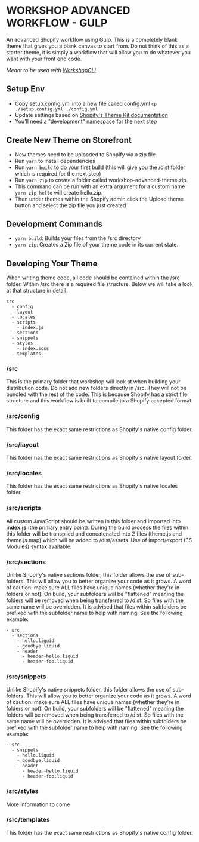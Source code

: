 # WORKSHOP ADVANCED WORKFLOW - GULP

An advanced Shopify workflow using Gulp. This is a completely blank theme that gives you a blank canvas to start from. Do not think of this as a starter theme, it is simply a workflow that will allow you to do whatever you want with your front end code.

*Meant to be used with [WorkshopCLI](https://github.com/WorkshopCLI/workshop-cli)*

## Setup Env

- Copy setup.config.yml into a new file called config.yml `cp ./setup.config.yml ./config.yml`
- Update settings based on [Shopify's Theme Kit documentation](https://shopify.github.io/themekit/commands/#configure) 
- You'll need a "development" namespace for the next step

## Create New Theme on Storefront

- New themes need to be uploaded to Shopify via a zip file.
- Run `yarn` to install dependencies
- Run `yarn build` to do your first build (this will give you the /dist folder which is required for the next step)
- Run `yarn zip` to create a folder called workshop-advanced-theme.zip.
- This command can be run with an extra argument for a custom name `yarn zip hello` will create hello.zip.
- Then under themes within the Shopify admin click the Upload theme button and select the zip file you just created

## Development Commands

- `yarn build`: Builds your files from the /src directory
- `yarn zip`: Creates a Zip file of your theme code in its current state.

## Developing Your Theme

When writing theme code, all code should be contained within the /src folder. Within /src there is a required file structure. Below we will take a look at that structure in detail.

```
src
  - config
  - layout
  - locales
  - scripts
    - index.js
  - sections
  - snippets
  - styles
    - index.scss
  - templates
```

### /src

This is the primary folder that workshop will look at when building your distribution code. Do not add new folders directly in /src. They will not be bundled with the rest of the code. This is because Shopify has a strict file structure and this workflow is built to compile to a Shopify accepted format.

### /src/config

This folder has the exact same restrictions as Shopify's native config folder.

### /src/layout

This folder has the exact same restrictions as Shopify's native layout folder.

### /src/locales

This folder has the exact same restrictions as Shopify's native locales folder.

### /src/scripts

All custom JavaScript should be written in this folder and imported into **index.js** (the primary entry point). During the build process the files within this folder will be transpiled and concatenated into 2 files (theme.js and theme.js.map) which will be added to /dist/assets. Use of import/export (ES Modules) syntax available.

### /src/sections

Unlike Shopify's native sections folder, this folder allows the use of sub-folders. This will allow you to better organize your code as it grows. A word of caution: make sure ALL files have unique names (whether they're in folders or not). On build, your subfolders will be "flattened" meaning the folders will be removed when being transferred to /dist. So files with the same name will be overridden. It is advised that files within subfolders be prefixed with the subfolder name to help with naming. See the following example:

```
- src
  - sections
    - hello.liquid
    - goodbye.liquid
    - header
      - header-hello.liquid
      - header-foo.liquid
```

### /src/snippets

Unlike Shopify's native snippets folder, this folder allows the use of sub-folders. This will allow you to better organize your code as it grows. A word of caution: make sure ALL files have unique names (whether they're in folders or not). On build, your subfolders will be "flattened" meaning the folders will be removed when being transferred to /dist. So files with the same name will be overridden. It is advised that files within subfolders be prefixed with the subfolder name to help with naming. See the following example:

```
- src
  - snippets
    - hello.liquid
    - goodbye.liquid
    - header
      - header-hello.liquid
      - header-foo.liquid
```

### /src/styles

More information to come

### /src/templates

This folder has the exact same restrictions as Shopify's native config folder.